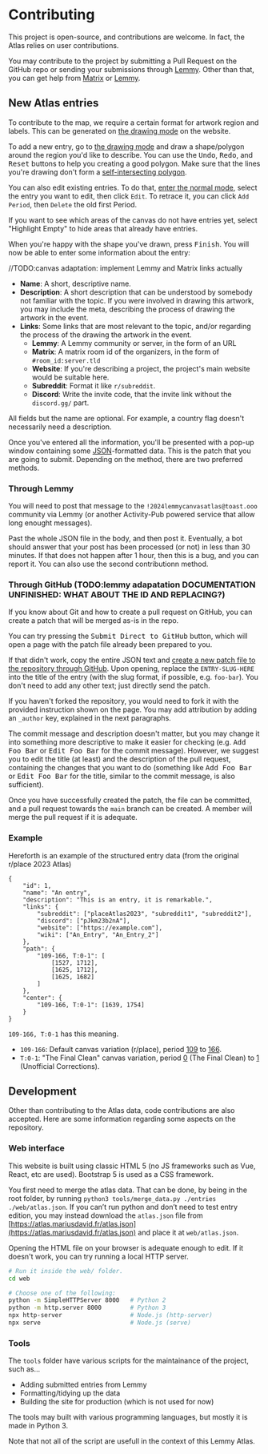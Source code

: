 # Contributing

This project is open-source, and contributions are welcome. In fact, the Atlas relies on user contributions.

You may contribute to the project by submitting a Pull Request on the GitHub repo or sending your submissions through [Lemmy](https://toast.ooo/c/2024lemmycanvasatlas). Other than that, you can get help from [Matrix](https://matrix.to/#/#lemmy-canvas-atlas-discussion:mariusdavid.fr) or [Lemmy](https://toast.ooo/c/2024lemmycanvasatlas).

## New Atlas entries

To contribute to the map, we require a certain format for artwork region and labels. This can be generated on [the drawing mode](https://atlas.mariusdavid.fr/?mode=draw) on the website. 

To add a new entry, go to [the drawing mode](https://atlas.mariusdavid.fr/?mode=draw) and draw a shape/polygon around the region you'd like to describe. You can use the <kbd>Undo</kbd>, <kbd>Redo</kbd>, and <kbd>Reset</kbd> buttons to help you creating a good polygon. Make sure that the lines you're drawing don't form a [self-intersecting polygon](https://upload.wikimedia.org/wikipedia/commons/thumb/0/0f/Complex_polygon.svg/288px-Complex_polygon.svg.png).

You can also edit existing entries. To do that, [enter the normal mode](https://atlas.mariusdavid.fr/), select the entry you want to edit, then click `Edit`. To retrace it, you can click `Add Period`, then `Delete` the old first Period.

If you want to see which areas of the canvas do not have entries yet, select "Highlight Empty" to hide areas that already have entries.

When you're happy with the shape you've drawn, press <kbd>Finish</kbd>. You will now be able to enter some information about the entry:

//TODO:canvas adaptation: implement Lemmy and Matrix links actually
- **Name**: A short, descriptive name.
- **Description**: A short description that can be understood by somebody not familiar with the topic. If you were involved in drawing this artwork, you may include the meta, describing the process of drawing the artwork in the event.
- **Links**: Some links that are most relevant to the topic, and/or regarding the process of the drawing the artwork in the event.
	- **Lemmy**: A Lemmy community or server, in the form of an URL
	- **Matrix**: A matrix room id of the organizers, in the form of `#room_id:server.tld`
	- **Website**: If you're describing a project, the project's main website would be suitable here.
	- **Subreddit**: Format it like `r/subreddit`.
	- **Discord**: Write the invite code, that the invite link without the `discord.gg/` part.

All fields but the name are optional. For example, a country flag doesn't necessarily need a description.

Once you've entered all the information, you'll be presented with a pop-up window containing some [JSON](https://en.wikipedia.org/wiki/JSON)-formatted data. This is the patch that you are going to submit. Depending on the method, there are two preferred methods. 

### Through Lemmy

You will need to post that message to the `!2024lemmycanvasatlas@toast.ooo` community via Lemmy (or another Activity-Pub powered service that allow long enought messages).

Past the whole JSON file in the body, and then post it. Eventually, a bot should answer that your post has been processed (or not) in less than 30 minutes. If that does not happen after 1 hour, then this is a bug, and you can report it. You can also use the second contributionn method.

### Through GitHub (TODO:lemmy adapatation DOCUMENTATION UNFINISHED: WHAT ABOUT THE ID AND REPLACING?)

If you know about Git and how to create a pull request on GitHub, you can create a patch that will be merged as-is in the repo.

You can try pressing the <kbd>Submit Direct to GitHub</kbd> button, which will open a page with the patch file already been prepared to you. 

If that didn't work, copy the entire JSON text and [create a new patch file to the repository through GitHub](https://github.com/marius851000/lemmy-canvas-2024-atlas/new/main/entries?filename=ENTRY-SLUG-HERE.json
). Upon opening, replace the `ENTRY-SLUG-HERE` into the title of the entry (with the slug format, if possible, e.g. `foo-bar`). You don't need to add any other text; just directly send the patch. 

If you haven't forked the repository, you would need to fork it with the provided instruction shown on the page. You may add attribution by adding an `_author` key, explained in the next paragraphs.

The commit message and description doesn't matter, but you may change it into something more descriptive to make it easier for checking (e.g. <kbd>Add Foo Bar</kbd> or <kbd>Edit Foo Bar</kbd> for the commit message). However, we suggest you to edit the title (at least) and the description of the pull request, containing the changes that you want to do (something like <kbd>Add Foo Bar</kbd> or <kbd>Edit Foo Bar</kbd> for the title, similar to the commit message, is also sufficient).

Once you have successfully created the patch, the file can be committed, and a pull request towards the `main` branch can be created. A member will merge the pull request if it is adequate.

### Example

Hereforth is an example of the structured entry data (from the original r/place 2023 Atlas)

```json5
{
	"id": 1,
	"name": "An entry",
	"description": "This is an entry, it is remarkable.",
	"links": {
		"subreddit": ["placeAtlas2023", "subreddit1", "subreddit2"],
		"discord": ["pJkm23b2nA"],
		"website": ["https://example.com"],
		"wiki": ["An_Entry", "An_Entry_2"]
	},
	"path": {
		"109-166, T:0-1": [
			[1527, 1712],
			[1625, 1712],
			[1625, 1682]
		]
	},
	"center": {
		"109-166, T:0-1": [1639, 1754]
	}
}
```

`109-166, T:0-1` has this meaning.
  - `109-166`: Default canvas variation (r/place), period [109](https://2023.place-atlas.stefanocoding.me/#/109) to [166](https://2023.place-atlas.stefanocoding.me/#/166).
  - `T:0-1`: "The Final Clean" canvas variation, period [0](https://2023.place-atlas.stefanocoding.me/#/T:0) (The Final Clean) to [1](https://2023.place-atlas.stefanocoding.me/#/T:1) (Unofficial Corrections).

## Development

Other than contributing to the Atlas data, code contributions are also accepted. Here are some information regarding some aspects on the repository.

### Web interface

This website is built using classic HTML 5 (no JS frameworks such as Vue, React, etc are used). Bootstrap 5 is used as a CSS framework.

You first need to merge the atlas data. That can be done, by being in the root folder, by running ``python3 tools/merge_data.py ./entries ./web/atlas.json``. If you can’t run python and don’t need to test entry edition, you may instead download the `atlas.json` file from [https://atlas.mariusdavid.fr/atlas.json](https://atlas.mariusdavid.fr/atlas.json) and place it at `web/atlas.json`.

Opening the HTML file on your browser is adequate enough to edit. If it doesn't work, you can try running a local HTTP server.

```sh
# Run it inside the web/ folder.
cd web 

# Choose one of the following:
python -m SimpleHTTPServer 8000   # Python 2
python -m http.server 8000        # Python 3
npx http-server                   # Node.js (http-server)
npx serve                         # Node.js (serve)
```

### Tools

The `tools` folder have various scripts for the maintainance of the project, such as...

- Adding submitted entries from Lemmy
- Formatting/tidying up the data 
- Building the site for production (which is not used for now)

The tools may built with various programming languages, but mostly it is made in Python 3.

Note that not all of the script are usefull in the context of this Lemmy Atlas.